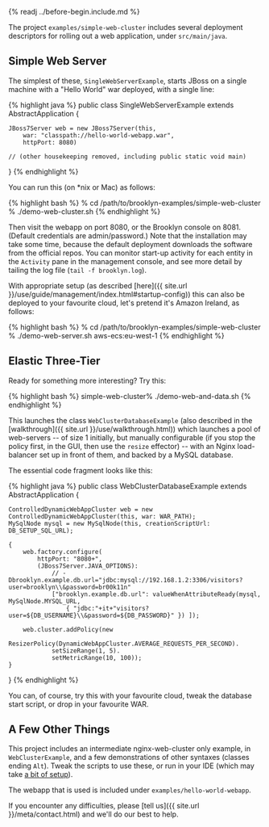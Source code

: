 
{% readj ../before-begin.include.md %}

The project ``examples/simple-web-cluster`` includes several deployment descriptors 
for rolling out a web application, under ``src/main/java``.

## Simple Web Server

The simplest of these, ``SingleWebServerExample``, starts JBoss on a single machine with a "Hello World" war deployed,
with a single line:

{% highlight java %}
public class SingleWebServerExample extends AbstractApplication {

    JBoss7Server web = new JBoss7Server(this, 
        war: "classpath://hello-world-webapp.war", 
        httpPort: 8080)
        
    // (other housekeeping removed, including public static void main)
     
}
{% endhighlight %}

You can run this (on *nix or Mac) as follows:

{% highlight bash %}
% cd /path/to/brooklyn-examples/simple-web-cluster
% ./demo-web-cluster.sh
{% endhighlight %}

Then visit the webapp on port 8080, or the Brooklyn console on 8081.  (Default credentials are admin/password.)
Note that the installation may take some time, because the default deployment downloads the software from
the official repos.  You can monitor start-up activity for each entity in the ``Activity`` pane in the management console,
and see more detail by tailing the log file (``tail -f brooklyn.log``).

With appropriate setup (as described [here]({{ site.url }}/use/guide/management/index.html#startup-config)) 
this can also be deployed to your favourite cloud, let's pretend it's Amazon Ireland, as follows: 

{% highlight bash %}
% cd /path/to/brooklyn-examples/simple-web-cluster
% ./demo-web-server.sh aws-ecs:eu-west-1
{% endhighlight %}


## Elastic Three-Tier

Ready for something more interesting?  Try this:

{% highlight bash %}
simple-web-cluster% ./demo-web-and-data.sh
{% endhighlight %}

This launches the class ``WebClusterDatabaseExample`` (also described in the [walkthrough]({{ site.url }}/use/walkthrough.html))
which launches a pool of web-servers -- of size 1 initially,
but manually configurable (if you stop the policy first, in the GUI, then use the ``resize`` effector) --
with an Nginx load-balancer set up in front of them, and backed by a MySQL database.

The essential code fragment looks like this:

{% highlight java %}
public class WebClusterDatabaseExample extends AbstractApplication {
    
    ControlledDynamicWebAppCluster web = new ControlledDynamicWebAppCluster(this, war: WAR_PATH);
    MySqlNode mysql = new MySqlNode(this, creationScriptUrl: DB_SETUP_SQL_URL);

    {
        web.factory.configure(
            httpPort: "8080+", 
            (JBoss7Server.JAVA_OPTIONS):
                // -Dbrooklyn.example.db.url="jdbc:mysql://192.168.1.2:3306/visitors?user=brooklyn\\&password=br00k11n"
                ["brooklyn.example.db.url": valueWhenAttributeReady(mysql, MySqlNode.MYSQL_URL,
                    { "jdbc:"+it+"visitors?user=${DB_USERNAME}\\&password=${DB_PASSWORD}" }) ]);

        web.cluster.addPolicy(new
            ResizerPolicy(DynamicWebAppCluster.AVERAGE_REQUESTS_PER_SECOND).
                setSizeRange(1, 5).
                setMetricRange(10, 100));
    }
}
{% endhighlight %}

You can, of course, try this with your favourite cloud, 
tweak the database start script, or drop in your favourite WAR.


## A Few Other Things

This project includes an intermediate nginx-web-cluster only example, 
in ``WebClusterExample``, and a few demonstrations of other syntaxes (classes ending ``Alt``).
Tweak the scripts to use these, or run in your IDE (which may take [a bit of setup]({{site.url}}/dev/build/ide.html)).

The webapp that is used is included under ``examples/hello-world-webapp``.

If you encounter any difficulties, please [tell us]({{ site.url }}/meta/contact.html) and we'll do our best to help.
